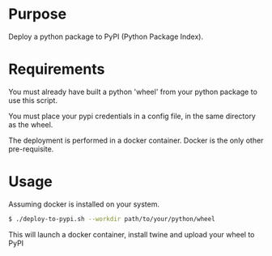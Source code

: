 # Purpose

Deploy a python package to PyPI (Python Package Index).

# Requirements

You must already have built a python 'wheel' from your python package to use this script.

You must place your pypi credentials in a config file, in the same directory as the wheel.

The deployment is performed in a docker container. Docker is the only other pre-requisite.

# Usage

Assuming docker is installed on your system.

```bash
$ ./deploy-to-pypi.sh --workdir path/to/your/python/wheel
```

This will launch a docker container, install twine and upload your wheel to PyPI